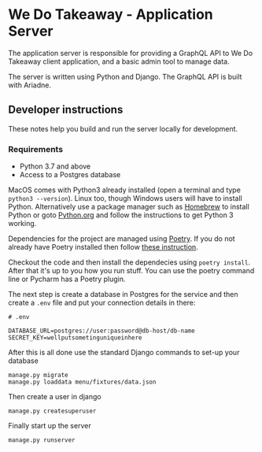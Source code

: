 # We Do Takeaway - Application Server
The application server is responsible for providing a GraphQL API to We Do Takeaway client application, and a basic admin tool to manage data.

The server is written using Python and Django. The GraphQL API is built with Ariadne.

## Developer instructions
These notes help you build and run the server locally for development.

### Requirements

* Python 3.7 and above
* Access to a Postgres database

MacOS comes with Python3 already installed (open a terminal and type `python3 --version`). Linux too, though Windows users will have to install Python. Alternatively use a package manager such as [Homebrew](https://brew.sh/) to install Python or goto [Python.org](https://www.python.org/) and follow the instructions to get Python 3 working.

Dependencies for the project are managed using [Poetry](https://python-poetry.org/). If you do not already have Poetry installed then follow [these instruction](https://python-poetry.org/docs/#installation).

Checkout the code and then install the dependecies using `poetry install`. After that it's up to you how you run stuff. You can use the poetry command line or Pycharm has a Poetry plugin.

The next step is create a database in Postgres for the service and then create a `.env` file and put your connection details in there:

```
# .env

DATABASE_URL=postgres://user:password@db-host/db-name
SECRET_KEY=wellputsometinguniqueinhere
```

After this is all done use the standard Django commands to set-up your database

```
manage.py migrate
manage.py loaddata menu/fixtures/data.json
```

Then create a user in django

```
manage.py createsuperuser
```

Finally start up the server

```
manage.py runserver
```